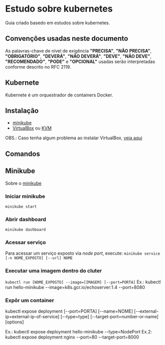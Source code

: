 # Estudo sobre kubernetes
Guia criado basedo em estudos sobre kubernetes.

## Convenções usadas neste documento
As palavras-chave de nível de exigência **"PRECISA"**, **"NÃO PRECISA"**, **"OBRIGATÓRIO"**, **"DEVERÁ"**, **"NÃO DEVERÁ"**, **"DEVE"**, **"NÃO DEVE"**, **"RECOMENDADO"**, **"PODE"** e **"OPCIONAL"** usadas serão interpretadas conforme descrito no RFC 2119.

## Kubernete
Kubernete é um orquestrador de containers Docker.

## Instalação
- [minikube]()
- [VirtualBox](https://www.virtualbox.org/wiki/Downloads) ou [KVM](https://github.com/kubernetes/minikube/blob/master/docs/drivers.md#kvm-driver)

OBS.: Caso tenha algum problema ao instalar VirtualBox, [veja aqui](https://www.if-not-true-then-false.com/2010/install-virtualbox-with-yum-on-fedora-centos-red-hat-rhel/)

## Comandos

## Minikube
Sobre o [minikube](https://github.com/kubernetes/minikube)

### Iniciar minikube
`minikube start`

### Abrir dashboard
`minikube dashboard`

### Acessar serviço
Para acessar um serviço exposto via _node port_, execute:
`minikube service [-n NOME_EXPOSTO] [--url] NOME`

### Executar uma imagem dentro do cluter
`kubectl run [NOME_EXPOSTO] --image=[IMAGEM] [--port=PORTA]`
Ex.: kubectl run hello-minikube --image=k8s.gcr.io/echoserver:1.4 --port=8080

### Expôr um container 
kubectl expose deployment [--port=PORTA] [--name=NOME] [--external-ip=external-ip-of-service] [--type=type] [--target-port=number-or-name] [options]

Ex.: kubectl expose deployment hello-minikube --type=NodePort
Ex.2: kubectl expose deployment nginx --port=80 --target-port=8000
